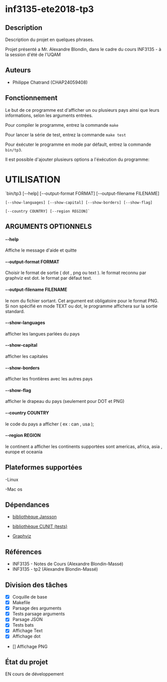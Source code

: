 # inf3135-ete2018-tp3


## Description

Description du projet en quelques phrases.

Projet présenté a Mr. Alexandre Blondin, dans le cadre du cours INF3135 - à la session
d'été de l'UQAM

## Auteurs

- Philippe Chatrand (CHAP24059408)



## Fonctionnement

Le but de ce programme est d'afficher un ou plusieurs pays ainsi que leurs informations, selon les arguments entrées.

Pour compiler le programme, entrez la commande `make`

Pour lancer la série de test, entrez la commande `make test`

Pour éxécuter le programme en mode par défault, entrez la commande `bin/tp3`.

Il est possible d'ajouter plusieurs options a l'éxécution du programme:

# UTILISATION

`bin/tp3 [--help] [--output-format FORMAT] [--output-filename FILENAME]

 	[--show-languages] [--show-capital] [--show-borders] [--show-flag]
 	
 	[--country COUNTRY] [--region REGION]`

## ARGUMENTS OPTIONNELS

####  --help                 

Affiche le message d'aide et quitte 

#### --output-format FORMAT    

Choisir le format de sortie ( dot , png ou text ). le format reconnu par graphviz est dot. le format par défaut text.
                             
#### --output-filename FILENAME 

le nom du fichier sortant. Cet argument est obligatoire
 pour le format PNG. Si non spécifié en mode TEXT ou dot,
 le programme affichera sur la sortie standard.
  							 
#### --show-languages     
  
  afficher les langues parlées du pays
  
#### --show-capital                 

afficher les capitales
  
#### --show-borders            

afficher les frontières avec les autres pays
  
#### --show-flag                

afficher le drapeau du pays (seulement pour DOT et PNG)
                             
#### --country COUNTRY         

le code du pays a afficher ( ex : can , usa );
  
#### --region REGION           

le continent a afficher les continents supportées sont 
americas, africa, asia , europe et oceania




## Plateformes supportées

-Linux

-Mac os


## Dépendances

- [bibliothèque Jansson](http://www.digip.org/jansson/)

- [bibliothèque CUNIT (tests)](http://cunit.sourceforge.net/)

- [Graphviz](https://graphviz.gitlab.io/)


## Références

- INF3135 - Notes de Cours (Alexandre Blondin-Massé)
- INF3135 - tp2 (Alexandre Blondin-Massé)

## Division des tâches


- [x] Coquille de base 
- [x] Makefile
- [x] Parsage des arguments 
- [x] Tests parsage arguments 
- [x] Parsage JSON 
- [x] Tests bats 
- [x] Affichage Text
- [x] Affichage dot
- [] Affichage PNG


 

## État du projet

EN cours de développement



